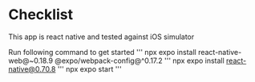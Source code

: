 # Checklist

This app is react native and tested against iOS simulator

Run following command to get started
'''
npx expo install react-native-web@~0.18.9 @expo/webpack-config@^0.17.2
'''
npx expo install react-native@0.70.8
'''
npx expo start
'''
